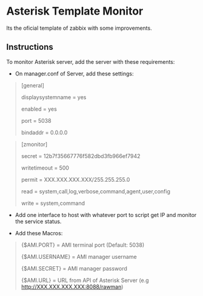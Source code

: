 # Asterisk Template Monitor

Its the oficial template of zabbix with some improvements.

## Instructions

To monitor Asterisk server, add the server with these requirements:

- On manager.conf of Server, add these settings:
> [general]
> 
> displaysystemname = yes
> 
> enabled = yes
> 
> port = 5038
> 
> bindaddr = 0.0.0.0

> [zmonitor]
> 
> secret = 12b7f35667776f582dbd3fb966ef7942
> 
> writetimeout = 500
> 
> permit = XXX.XXX.XXX.XXX/255.255.255.0
> 
> read = system,call,log,verbose,command,agent,user,config
> 
> write = system,command
> 

- Add one interface to host with whatever port to script get IP and monitor the service status.

- Add these Macros:

> {$AMI.PORT} = AMI terminal port (Default: 5038)
> 
> {$AMI.USERNAME} = AMI manager username
> 
> {$AMI.SECRET} = AMI manager password
> 
> {$AMI.URL} = URL from API of Asterisk Server (e.g http://XXX.XXX.XXX.XXX:8088/rawman)
> 
